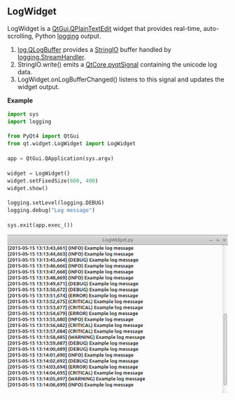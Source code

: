 ## LogWidget
LogWidget is a [QtGui.QPlainTextEdit](http://pyqt.sourceforge.net/Docs/PyQt4/qplaintextedit.html) widget that provides real-time, auto-scrolling, Python [logging](https://docs.python.org/2/library/logging.html) output.

1. [log.QLogBuffer](https://github.com/ryonsherman/qt/blob/master/log.py) provides a [StringIO](https://docs.python.org/2/library/stringio.html) buffer handled by [logging.StreamHandler](https://docs.python.org/2/library/logging.handlers.html#streamhandler).
2. StringIO.write() emits a [QtCore.pyqtSignal](http://pyqt.sourceforge.net/Docs/PyQt4/new_style_signals_slots.html#defining-new-signals-with-pyqtsignal) containing the unicode log data.
3. LogWidget.onLogBufferChanged() listens to this signal and updates the widget output.

**Example**
```python
import sys
import logging

from PyQt4 import QtGui
from qt.widget.LogWidget import LogWidget

app = QtGui.QApplication(sys.argv)

widget = LogWidget()
widget.setFixedSize(600, 400)
widget.show()

logging.setLevel(logging.DEBUG)
logging.debug("Log message")

sys.exit(app.exec_())
```

[![LogWidget](https://github.com/ryonsherman/qt/blob/master/widget/LogWidget/example/widget.png)](https://github.com/ryonsherman/qt/blob/master/widget/LogWidget/example/main.py)